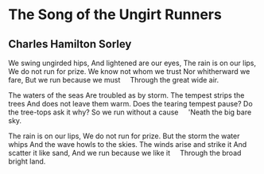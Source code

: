 # The Song of the Ungirt Runners
## Charles Hamilton Sorley

We swing ungirded hips,
And lightened are our eyes,
The rain is on our lips,
We do not run for prize.
We know not whom we trust
Nor whitherward we fare,
But we run because we must
    Through the great wide air.

The waters of the seas
Are troubled as by storm.
The tempest strips the trees
And does not leave them warm.
Does the tearing tempest pause?
Do the tree-tops ask it why?
So we run without a cause
    'Neath the big bare sky.

The rain is on our lips,
We do not run for prize.
But the storm the water whips
And the wave howls to the skies.
The winds arise and strike it
And scatter it like sand,
And we run because we like it
    Through the broad bright land.